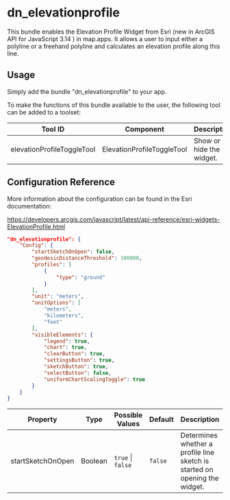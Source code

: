 # dn_elevationprofile

This bundle enables the Elevation Profile Widget from Esri (new in ArcGIS API for JavaScript 3.14 ) in map.apps. It allows a user to input either a polyline or a freehand polyline and calculates an elevation profile along this line.

## Usage
Simply add the bundle "dn_elevationprofile" to your app.

To make the functions of this bundle available to the user, the following tool can be added to a toolset:

| Tool ID                    | Component                  | Description              |
|----------------------------|----------------------------|--------------------------|
| elevationProfileToggleTool | ElevationProfileToggleTool | Show or hide the widget. |

## Configuration Reference

More information about the configuration can be found in the Esri documentation:

https://developers.arcgis.com/javascript/latest/api-reference/esri-widgets-ElevationProfile.html

```json
"dn_elevationprofile": {
    "Config": {
        "startSketchOnOpen": false,
        "geodesicDistanceThreshold": 100000,
        "profiles": [
            {
                "type": "ground"
            }
        ],
        "unit": "meters",
        "unitOptions": [
            "meters",
            "kilometers",
            "feet"
        ],
        "visibleElements": {
            "legend": true,
            "chart": true,
            "clearButton": true,
            "settingsButton": true,
            "sketchButton": true,
            "selectButton": false,
            "uniformChartScalingToggle": true
        }
    }
}
```
| Property          | Type    | Possible Values               | Default     | Description                                                                |
|-------------------|---------|-------------------------------|-------------|----------------------------------------------------------------------------|
| startSketchOnOpen | Boolean | ```true``` &#124; ```false``` | ```false``` | Determines whether a profile line sketch is started on opening the widget. |
